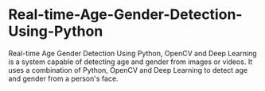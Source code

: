 # Real-time-Age-Gender-Detection-Using-Python
Real-time Age Gender Detection Using Python, OpenCV and Deep Learning is a system capable of detecting age and gender from images or videos. It uses a combination of Python, OpenCV and Deep Learning to detect age and gender from a person's face.
